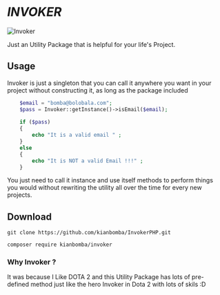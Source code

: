 # *INVOKER*

![Invoker](https://i.redd.it/g8c6fr1uxg6x.png)


Just an Utility Package that is helpful for your life's Project.

  
## Usage

Invoker is just a singleton that you can call it anywhere you want in your project without constructing it, as long as the package included
```php
    $email = "bomba@bolobala.com";
    $pass = Invoker::getInstance()->isEmail($email);
    
    if ($pass)
    {
        echo "It is a valid email " ;
    }
    else
    {
        echo "It is NOT a valid Email !!!" ;
    }
```

You just need to call it instance and use itself methods to perform things you would without rewriting the utility all over the time for every new projects.


## Download

```git
git clone https://github.com/kianbomba/InvokerPHP.git
```

```composer
composer require kianbomba/invoker
```

### Why Invoker ? 
It was because I Like DOTA 2 and this Utility Package has lots of pre-defined method just like the hero Invoker in Dota 2 
with lots of skils :D